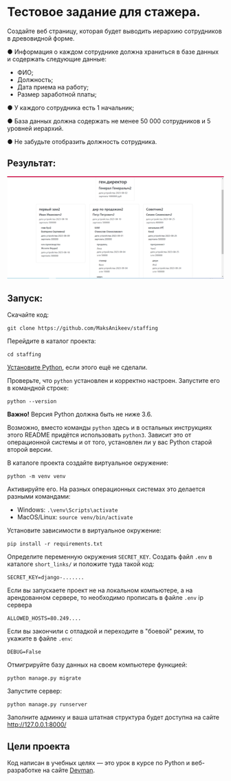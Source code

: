 # Тестовое задание для стажера. 
Создайте веб страницу, которая будет выводить иерархию сотрудников в
древовидной форме.

● Информация о каждом сотруднике должна храниться в базе данных и
содержать следующие данные:
- ФИО;
- Должность;
- Дата приема на работу;
- Размер заработной платы;

● У каждого сотрудника есть 1 начальник;

● База данных должна содержать не менее 50 000 сотрудников и 5 уровней
иерархий.

● Не забудьте отобразить должность сотрудника.

## Результат:

![скриншот](screenshot/screen.png)

## Запуск:

Скачайте код:
```pycon
git clone https://github.com/MaksAnikeev/staffing
```

Перейдите в каталог проекта:
```pycon
cd staffing
```

[Установите Python](https://www.python.org/), если этого ещё не сделали.

Проверьте, что `python` установлен и корректно настроен. Запустите его в командной строке:
```pycon
python --version
```
**Важно!** Версия Python должна быть не ниже 3.6.

Возможно, вместо команды `python` здесь и в остальных инструкциях этого README придётся использовать `python3`. Зависит это от операционной системы и от того, установлен ли у вас Python старой второй версии.

В каталоге проекта создайте виртуальное окружение:
```pycon
python -m venv venv
```
Активируйте его. На разных операционных системах это делается разными командами:

- Windows: `.\venv\Scripts\activate`
- MacOS/Linux: `source venv/bin/activate`


Установите зависимости в виртуальное окружение:
```pycon
pip install -r requirements.txt
```

Определите переменную окружения `SECRET_KEY`. Создать файл `.env` в каталоге `short_links/` и положите туда такой код:
```pycon
SECRET_KEY=django-.......
```

Если вы запускаете проект не на локальном компьютере, а на арендованном сервере,
то необходимо прописать в файле `.env` ip сервера
```pycon
ALLOWED_HOSTS=80.249....
```

Если вы закончили с отладкой и переходите в "боевой" режим, то укажите
в файле `.env`:
```pycon
DEBUG=False
```

Отмигрируйте базу данных на своем компьютере функцией:

```pycon
python manage.py migrate
```

Запустите сервер:

```pycon
python manage.py runserver
```

Заполните админку и ваша штатная структура будет доступна на сайте http://127.0.0.1:8000/
## Цели проекта

Код написан в учебных целях — это урок в курсе по Python и веб-разработке на сайте [Devman](https://dvmn.org).
